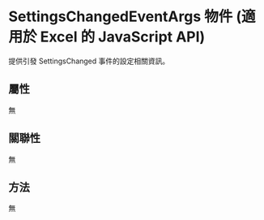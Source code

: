 # <a name="settingschangedeventargs-object-javascript-api-for-excel"></a>SettingsChangedEventArgs 物件 (適用於 Excel 的 JavaScript API)

提供引發 SettingsChanged 事件的設定相關資訊。

## <a name="properties"></a>屬性

無

## <a name="relationships"></a>關聯性
無


## <a name="methods"></a>方法
無

